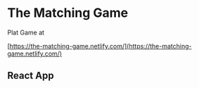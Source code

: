 # The Matching Game

Plat Game at


[https://the-matching-game.netlify.com/](https://the-matching-game.netlify.com/)

## React App